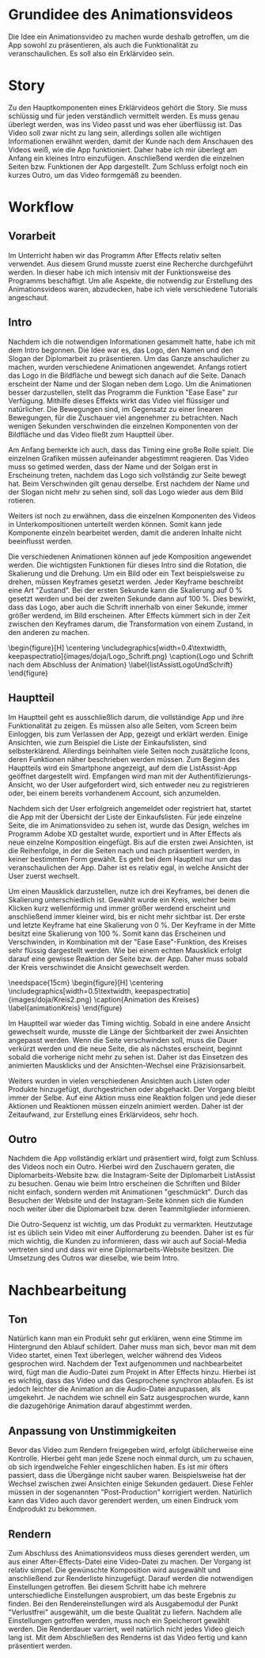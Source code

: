 # Grundidee des Animationsvideos

Die Idee ein Animationsvideo zu machen wurde deshalb getroffen, um die App sowohl zu präsentieren, als auch die Funktionalität zu veranschaulichen. Es soll also ein Erklärvideo sein.

# Story

Zu den Hauptkomponenten eines Erklärvideos gehört die Story. Sie muss schlüssig und für jeden verständlich vermittelt werden. Es muss genau überlegt werden, was ins Video passt und was eher überflüssig ist. Das Video soll zwar nicht zu lang sein, allerdings sollen alle wichtigen Informationen erwähnt werden, damit der Kunde nach dem Anschauen des Videos weiß, wie die App funktioniert. Daher habe ich mir überlegt am Anfang ein kleines Intro einzufügen. Anschließend werden die einzelnen Seiten bzw. Funktionen der App dargestellt. Zum Schluss erfolgt noch ein kurzes Outro, um das Video formgemäß zu beenden.

# Workflow

## Vorarbeit

Im Unterricht haben wir das Programm After Effects relativ selten verwendet. Aus diesem Grund musste zuerst eine Recherche durchgeführt werden. In dieser habe ich mich intensiv mit der Funktionsweise des Programms beschäftigt. Um alle Aspekte, die notwendig zur Erstellung des Animationsvideos waren, abzudecken, habe ich viele verschiedene Tutorials angeschaut. 

## Intro

Nachdem ich die notwendigen Informationen gesammelt hatte, habe ich mit dem Intro begonnen. Die Idee war es, das Logo, den Namen und den Slogan der Diplomarbeit zu präsentieren. Um das Ganze anschaulicher zu machen, wurden verschiedene Animationen angewendet. Anfangs rotiert das Logo in die Bildfläche und bewegt sich danach auf die Seite. Danach erscheint der Name und der Slogan neben dem Logo. Um die Animationen besser darzustellen, stellt das Programm die Funktion "Ease Ease" zur Verfügung. Mithilfe dieses Effekts wirkt das Video viel flüssiger und natürlicher. Die Bewegungen sind, im Gegensatz zu einer linearen Bewegungen, für die Zuschauer viel angenehmer zu betrachten. Nach wenigen Sekunden verschwinden die einzelnen Komponenten von der Bildfläche und das Video fließt zum Hauptteil über.

Am Anfang bemerkte ich auch, dass das Timing eine große Rolle spielt. Die einzelnen Grafiken müssen aufeinander abgestimmt reagieren. Das Video muss so getimed werden, dass der Name und der Solgan erst in Erscheinung treten, nachdem das Logo sich vollständig zur Seite bewegt hat. Beim Verschwinden gilt genau derselbe. Erst nachdem der Name und der Slogan nicht mehr zu sehen sind, soll das Logo wieder aus dem Bild rotieren.

Weiters ist noch zu erwähnen, dass die einzelnen Komponenten des Videos in Unterkompositionen unterteilt werden können. Somit kann jede Komponente einzeln bearbeitet werden, damit die anderen Inhalte nicht beeinflusst werden.

Die verschiedenen Animationen können auf jede Komposition angewendet werden. Die wichtigsten Funktionen für dieses Intro sind die Rotation, die Skalierung und die Drehung. Um ein Bild oder ein Text beispielsweise zu drehen, müssen Keyframes gesetzt werden. Jeder Keyframe beschreibt eine Art "Zustand". Bei der ersten Sekunde kann die Skalierung auf 0 % gesetzt werden und bei der zweiten Sekunde dann auf 100 %. Dies bewirkt, dass das Logo, aber auch die Schrift innerhalb von einer Sekunde, immer größer werdend, im Bild erscheinen. After Effects kümmert sich in der Zeit zwischen den Keyframes darum, die Transformation von einem Zustand, in den anderen zu machen.

\begin{figure}[H]
\centering
\includegraphics[width=0.4\textwidth, keepaspectratio]{images/doja/Logo_Schrift.png}
\caption{Logo und Schrift nach dem Abschluss der Animation}
\label{listAssistLogoUndSchrift}
\end{figure}

## Hauptteil

Im Hauptteil geht es ausschließlich darum, die vollständige App und ihre Funktionalität zu zeigen. Es müssen also alle Seiten, vom Screen beim Einloggen, bis zum Verlassen der App, gezeigt und erklärt werden. Einige Ansichten, wie zum Beispiel die Liste der Einkaufslisten, sind selbsterklärend. Allerdings beinhalten viele Seiten noch zusätzliche Icons, deren Funktionen näher beschrieben werden müssen. Zum Beginn des Hauptteils wird ein Smartphone angezeigt, auf dem die ListAssist-App geöffnet dargestellt wird. Empfangen wird man mit der Authentifizierungs-Ansicht, wo der User aufgefordert wird, sich entweder neu zu registrieren oder, bei einem bereits vorhandenem Account, sich anzumelden.

Nachdem sich der User erfolgreich angemeldet oder registriert hat, startet die App mit der Übersicht der Liste der Einkaufslisten. Für jede einzelne Seite, die im Animationsvideo zu sehen ist, wurde das Design, welches im Programm Adobe XD gestaltet wurde, exportiert und in After Effects als neue einzelne Komposition eingefügt. Bis auf die ersten zwei Ansichten, ist die Reihenfolge, in der die Seiten nach und nach präsentiert werden, in keiner bestimmten Form gewählt. Es geht bei dem Hauptteil nur um das veranschaulichen der App. Daher ist es relativ egal, in welche Ansicht der User zuerst wechselt. 

Um einen Mausklick darzustellen, nutze ich drei Keyframes, bei denen die Skalierung unterschiedlich ist. Gewählt wurde ein Kreis, welcher beim Klicken kurz wellenförmig und immer größer werdend erscheint und anschließend immer kleiner wird, bis er nicht mehr sichtbar ist. Der erste und letzte Keyframe hat eine Skalierung von 0 %. Der Keyframe in der Mitte besitzt eine Skalierung von 100 %. Somit kann das Erscheinen und Verschwinden, in Kombination mit der "Ease Ease"-Funktion, des Kreises sehr flüssig dargestellt werden. Wie bei einem echten Mausklick erfolgt darauf eine gewisse Reaktion der Seite bzw. der App. Daher muss sobald der Kreis verschwindet die Ansicht gewechselt werden.

\needspace{15cm}
\begin{figure}[H]
\centering
\includegraphics[width=0.5\textwidth, keepaspectratio]{images/doja/Kreis2.png}
\caption{Animation des Kreises}
\label{animationKreis}
\end{figure}

Im Hauptteil war wieder das Timing wichtig. Sobald in eine andere Ansicht gewechselt wurde, musste die Länge der Sichtbarkeit der zwei Ansichten angepasst werden. Wenn die Seite verschwinden soll, muss die Dauer verkürzt werden und die neue Seite, die als nächstes erscheint, beginnt sobald die vorherige nicht mehr zu sehen ist. Daher ist das Einsetzen des animierten Mausklicks und der Ansichten-Wechsel eine Präzisionsarbeit. 

Weiters wurden in vielen verschiedenen Ansichten auch Listen oder Produkte hinzugefügt, durchgestrichen oder abgehackt. Der Vorgang bleibt immer der Selbe. Auf eine Aktion muss eine Reaktion folgen und jede dieser Aktionen und Reaktionen müssen einzeln animiert werden. Daher ist der Zeitaufwand, zur Erstellung eines Erklärvideos, sehr hoch.

## Outro 

Nachdem die App vollständig erklärt und präsentiert wird, folgt zum Schluss des Videos noch ein Outro. Hierbei wird den Zuschauern geraten, die Diplomarbeits-Website bzw. die Instagram-Seite der Diplomarbeit ListAssist zu besuchen. Genau wie beim Intro erscheinen die Schriften und Bilder nicht einfach, sondern werden mit Animationen "geschmückt". Durch das Besuchen der Website und der Instagram-Seite können sich die Kunden noch weiter über die Diplomarbeit bzw. deren Teammitglieder informieren.

Die Outro-Sequenz ist wichtig, um das Produkt zu vermarkten. Heutzutage ist es üblich sein Video mit einer Aufforderung zu beenden. Daher ist es für mich wichtig, die Kunden zu informieren, dass wir auch auf Social-Media vertreten sind und dass wir eine Diplomarbeits-Website besitzen. Die Umsetzung des Outros war dieselbe, wie beim Intro.

# Nachbearbeitung

## Ton 

Natürlich kann man ein Produkt sehr gut erklären, wenn eine Stimme im Hintergrund den Ablauf schildert. Daher muss man sich, bevor man mit dem Video startet, einen Text überlegen, welcher während des Videos gesprochen wird. Nachdem der Text aufgenommen und nachbearbeitet wird, fügt man die Audio-Datei zum Projekt in After Effects hinzu. Hierbei ist es wichtig, dass das Video und das Gesprochene synchron ablaufen. Es ist jedoch leichter die Animation an die Audio-Datei anzupassen, als umgekehrt. Je nachdem wie schnell ein Satz ausgesprochen wurde, kann die dazugehörige Animation darauf abgestimmt werden.

## Anpassung von Unstimmigkeiten

Bevor das Video zum Rendern freigegeben wird, erfolgt üblicherweise eine Kontrolle. Hierbei geht man jede Szene noch einmal durch, um zu schauen, ob sich irgendwelche Fehler eingeschlichen haben. Es ist mir öfters passiert, dass die Übergänge nicht sauber waren. Beispielsweise hat der Wechsel zwischen zwei Ansichten einige Sekunden gedauert. Diese Fehler müssen in der sogenannten "Post-Production" korrigiert werden. Natürlich kann das Video auch davor gerendert werden, um einen Eindruck vom Endprodukt zu bekommen.

## Rendern

Zum Abschluss des Animationsvideos muss dieses gerendert werden, um aus einer After-Effects-Datei eine Video-Datei zu machen. Der Vorgang ist relativ simpel. Die gewünschte Komposition wird ausgewählt und anschließend zur Renderliste hinzugefügt. Darauf werden die notwendigen Einstellungen getroffen. Bei diesem Schritt habe ich mehrere unterschiedliche Einstellungen ausprobiert, um das beste Ergebnis zu finden. Bei den Rendereinstellungen wird als Ausgabemodul der Punkt "Verlustfrei" ausgewählt, um die beste Qualität zu liefern. Nachdem alle Einstellungen getroffen werden, muss noch ein Speicherort gewählt werden. Die Renderdauer varriert, weil natürlich nicht jedes Video gleich lang ist. Mit dem Abschließen des Renderns ist das Video fertig und kann präsentiert werden.
